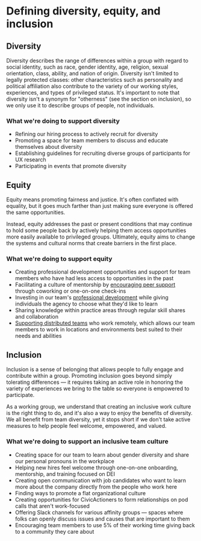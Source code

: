 # Defining diversity, equity, and inclusion

## Diversity

Diversity describes the range of differences within a group with regard to social identity, such as race, gender identity, age, religion, sexual orientation, class, ability, and nation of origin. Diversity isn't limited to legally protected classes: other characteristics such as personality and political affiliation also contribute to the variety of our working styles, experiences, and types of privileged status. It's important to note that diversity isn't a synonym for "otherness" (see the section on inclusion), so we only use it to describe groups of people, not individuals.

### What we're doing to support diversity

- Refining our hiring process to actively recruit for diversity
- Promoting a space for team members to discuss and educate themselves about diversity
- Establishing guidelines for recruiting diverse groups of participants for UX research
- Participating in events that promote diversity

## Equity

Equity means promoting fairness and justice. It's often conflated with equality, but it goes much farther than just making sure everyone is offered the same opportunities.

Instead, equity addresses the past or present conditions that may continue to hold some people back by actively helping them access opportunities more easily available to privileged groups. Ultimately, equity aims to change the systems and cultural norms that create barriers in the first place.

### What we're doing to support equity

- Creating professional development opportunities and support for team members who have had less access to opportunities in the past
- Facilitating a culture of mentorship by [encouraging peer support](http://handbook.civicactions.com/en/latest/030-policies/prodev/#asking-a-mentor-coach-or-peer-to-help) through coworking or one-on-one check-ins
- Investing in our team's [professional development](http://handbook.civicactions.com/en/latest/030-policies/prodev/#prodev-faqs) while giving individuals the agency to choose what they'd like to learn
- Sharing knowledge within practice areas through regular skill shares and collaboration
- [Supporting distributed teams](https://medium.com/civicactions/an-open-dialogue-on-work-and-life-in-a-distributed-team-796ef88813cd) who work remotely, which allows our team members to work in locations and environments best suited to their needs and abilities

## Inclusion

Inclusion is a sense of belonging that allows people to fully engage and contribute within a group. Promoting inclusion goes beyond simply tolerating differences — it requires taking an active role in honoring the variety of experiences we bring to the table so everyone is empowered to participate.

As a working group, we understand that creating an inclusive work culture is the right thing to do, and it's also a way to enjoy the benefits of diversity. We all benefit from team diversity, yet it stops short if we don't take active measures to help people feel welcome, empowered, and valued.

### What we're doing to support an inclusive team culture

- Creating space for our team to learn about gender diversity and share our personal pronouns in the workplace
- Helping new hires feel welcome through one-on-one onboarding, mentorship, and training focused on DEI
- Creating open communication with job candidates who want to learn more about the company directly from the people who work here
- Finding ways to promote a flat organizational culture
- Creating opportunities for CivicActioners to form relationships on pod calls that aren't work-focused
- Offering Slack channels for various affinity groups — spaces where folks can openly discuss issues and causes that are important to them
- Encouraging team members to use 5% of their working time giving back to a community they care about
